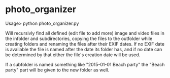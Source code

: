 # photo_organizer

Usage> python photo_organizer.py <infolder> <outfolder>

Will recursivly find all defined (edit file to add more) image and video files in the infolder and subdirectories, copying the files to the outfolder while creating folders and renaming the files after their EXIF dates. If no EXIF date is available the file is named after the date its folder has, and if no date can be determined by that either the file's creation date will be used.

If a subfolder is named something like "2015-01-01 Beach party" the "Beach party" part will be given to the new folder as well.